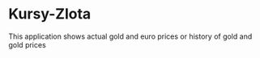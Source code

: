 # Kursy-Zlota
This application shows actual gold and euro prices or history of gold and gold prices
